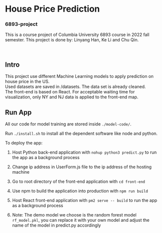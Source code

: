 # House Price Prediction
### 6893-project

This is a course project of Columbia University 6893 course in 2022 fall semester. This project is done by: Linyang Han, Ke Li and Chu Qin.

<br>

## Intro
This project use different Machine Learning models to apply prediction on house price in the US. 
<br>
Used datasets are saved in /datasets.
The data set is already cleaned.
<br>
The front-end is based on React.
For acceptable waiting time for visualization, only NY and NJ data is applied to the front-end map.

## Run App
All our code for model training are stored inside `./model-code/`.

Run `./install.sh` to install all the dependent software like node and python.

To deploy the app:

1. Host Python back-end application with `nohup python3 predict.py` to run the app as a background process

2. Change ip address in UserForm.js file to the ip address of the hosting machine

3. Go to root directory of the front-end application with `cd front-end` 

4. Use npm to build the application into production with `npm run build`

5. Host React front-end application with `pm2 serve -- build` to run the app as a background process

6. Note: The demo model we choose is the random forest model `rf_model.pkl`, you can replace it with your own model and adjust the name of the model in predict.py accordingly
